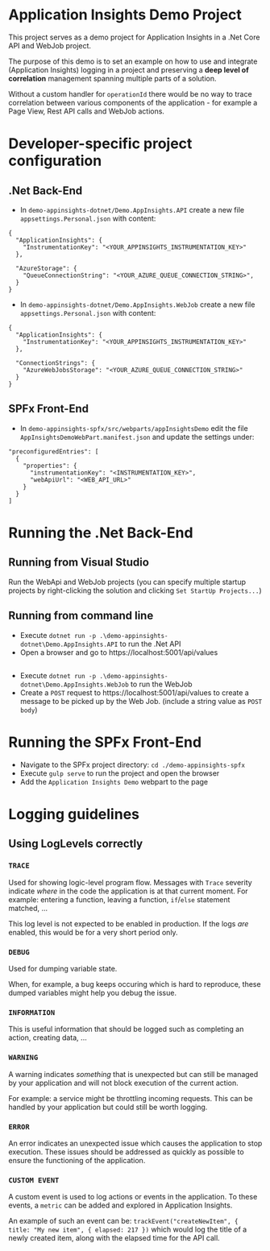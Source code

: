 # Application Insights Demo Project

This project serves as a demo project for Application Insights in a .Net Core API and WebJob project.

The purpose of this demo is to set an example on how to use and integrate (Application Insights) logging in a project and preserving a **deep level of correlation** management spanning multiple parts of a solution.

Without a custom handler for `operationId` there would be no way to trace correlation between various components of the application - for example a Page View, Rest API calls and WebJob actions.

# Developer-specific project configuration

## .Net Back-End

- In `demo-appinsights-dotnet/Demo.AppInsights.API` create a new file `appsettings.Personal.json` with content:

```
{
  "ApplicationInsights": {
    "InstrumentationKey": "<YOUR_APPINSIGHTS_INSTRUMENTATION_KEY>"
  },

  "AzureStorage": {
    "QueueConnectionString": "<YOUR_AZURE_QUEUE_CONNECTION_STRING>",
  }
}
```

- In `demo-appinsights-dotnet/Demo.AppInsights.WebJob` create a new file `appsettings.Personal.json` with content:

```
{
  "ApplicationInsights": {
    "InstrumentationKey": "<YOUR_APPINSIGHTS_INSTRUMENTATION_KEY>"
  },

  "ConnectionStrings": {
    "AzureWebJobsStorage": "<YOUR_AZURE_QUEUE_CONNECTION_STRING>"
  }
}
```

## SPFx Front-End

- In `demo-appinsights-spfx/src/webparts/appInsightsDemo` edit the file `AppInsightsDemoWebPart.manifest.json` and update the settings under:

```
"preconfiguredEntries": [
  {
    "properties": {
      "instrumentationKey": "<INSTRUMENTATION_KEY>",
      "webApiUrl": "<WEB_API_URL>"
    }
  }
]
```

# Running the .Net Back-End

## Running from Visual Studio

Run the WebApi and WebJob projects (you can specify multiple startup projects by right-clicking the solution and clicking `Set StartUp Projects...`)

## Running from command line

- Execute `dotnet run -p .\demo-appinsights-dotnet\Demo.AppInsights.API` to run the .Net API
- Open a browser and go to https://localhost:5001/api/values

##

- Execute `dotnet run -p .\demo-appinsights-dotnet\Demo.AppInsights.WebJob` to run the WebJob
- Create a `POST` request to https://localhost:5001/api/values to create a message to be picked up by the Web Job. (include a string value as `POST body`)

# Running the SPFx Front-End

- Navigate to the SPFx project directory: `cd ./demo-appinsights-spfx`
- Execute `gulp serve` to run the project and open the browser
- Add the `Application Insights Demo` webpart to the page

# Logging guidelines

## Using LogLevels correctly

### `TRACE`

Used for showing logic-level program flow. Messages with `Trace` severity indicate _where_ in the code the application is at that current moment. For example: entering a function, leaving a function, `if`/`else` statement matched, ...

This log level is not expected to be enabled in production. If the logs _are_ enabled, this would be for a very short period only.

### `DEBUG`

Used for dumping variable state.

When, for example, a bug keeps occuring which is hard to reproduce, these dumped variables might help you debug the issue.

### `INFORMATION`

This is useful information that should be logged such as completing an action, creating data, ...

### `WARNING`

A warning indicates _something_ that is unexpected but can still be managed by your application and will not block execution of the current action.

For example: a service might be throttling incoming requests. This can be handled by your application but could still be worth logging.

### `ERROR`

An error indicates an unexpected issue which causes the application to stop execution.
These issues should be addressed as quickly as possible to ensure the functioning of the application.

### `CUSTOM EVENT`

A custom event is used to log actions or events in the application. To these events, a `metric` can be added and explored in Application Insights.

An example of such an event can be: `trackEvent("createNewItem", { title: "My new item", { elapsed: 217 })` which would log the title of a newly created item, along with the elapsed time for the API call.
